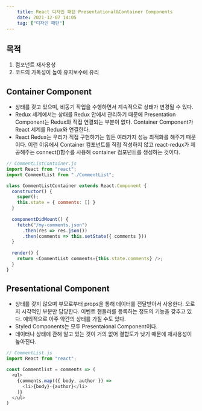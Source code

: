 ```yaml
---
    title: React 디자인 패턴 Presentational&Container Components
    date: 2021-12-07 14:05
    tag: ["디자인 패턴"]
---
```


## 목적
1. 컴포넌트 재사용성
2. 코드의 가독성이 높아 유지보수에 유리

## Container Component
- 상태를 갖고 있으며, 비동기 작업을 수행하면서 계속적으로 상태가 변경될 수 있다.
- Redux 세계에서는 상태를 Redux 안에서 관리하기 때문에 Presentation Component는 Redux와 직접 연결되는 부분이 없다. Container Component가 React 세계를 Redux와 연결한다.
- React Redux는 우리가 직접 구현하기는 힘든 여러가지 성능 최적화를 해주기 때문이다. 이런 이유에서 Container 컴포넌트를 직접 작성하지 않고 react-redux가 제공해주는 connect()함수를 사용해 container 컴포넌트를 생성하는 것이다.
```javascript
// CommentListContainer.js
import React from "react";
import CommentList from "./CommentList";

class CommentListContainer extends React.Component {
  constructor() {
    super();
    this.state = { comments: [] }
  }
  
  componentDidMount() {
    fetch("/my-comments.json")
      .then(res => res.json())
      .then(comments => this.setState({ comments }))
  }
  
  render() {
    return <CommentList comments={this.state.comments} />;
  }
}
```

## Presentational Component
- 상태를 갖지 않으며 부모로부터 props을 통해 데이터를 전달받아서 사용한다. 오로지 시각적인 부분만 담당한다. 이벤트 핸들러를 등록하는 정도의 기능을 갖추고 있다. 예외적으로 아주 약간의 상태를 가질 수도 있다.
- Styled Components는 모두 Presentaional Component이다.
- 데이터나 상태에 관해 알고 있는 것이 거의 없어 결합도가 낮기 때문에 재사용성이 높아진다.
```javascript
// CommentList.js
import React from "react";

const Commentlist = comments => (
  <ul>
    {comments.map(({ body, author }) =>
      <li>{body}-{author}</li>
    )}
  </ul>
)
```